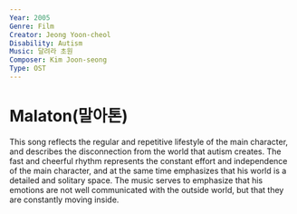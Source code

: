 ```yaml
---
Year: 2005
Genre: Film
Creator: Jeong Yoon-cheol
Disability: Autism
Music: 달려라 초원
Composer: Kim Joon-seong
Type: OST
---
```


# Malaton(말아톤)

This song reflects the regular and repetitive lifestyle of the main character, and describes the disconnection from the world that autism creates. The fast and cheerful rhythm represents the constant effort and independence of the main character, and at the same time emphasizes that his world is a detailed and solitary space. The music serves to emphasize that his emotions are not well communicated with the outside world, but that they are constantly moving inside.
